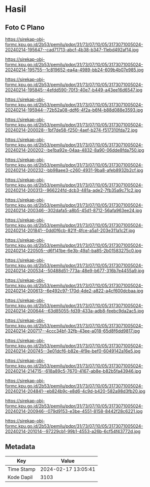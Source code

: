 # Hasil

## Foto C Plano

https://sirekap-obj-formc.kpu.go.id/2b53/pemilu/pdpr/31/73/07/10/05/3173071005024-20240214-195647--cad71713-abcf-4b38-b347-11ebd492af14.jpg

https://sirekap-obj-formc.kpu.go.id/2b53/pemilu/pdpr/31/73/07/10/05/3173071005024-20240214-195755--1c819652-ea4a-4989-bb24-609b4b07e985.jpg

https://sirekap-obj-formc.kpu.go.id/2b53/pemilu/pdpr/31/73/07/10/05/3173071005024-20240214-195845--4efdd590-70f3-40e7-b449-a43ee16d6547.jpg

https://sirekap-obj-formc.kpu.go.id/2b53/pemilu/pdpr/31/73/07/10/05/3173071005024-20240214-195944--72b52a08-ddf6-4f2a-b6f4-b88d088e3593.jpg

https://sirekap-obj-formc.kpu.go.id/2b53/pemilu/pdpr/31/73/07/10/05/3173071005024-20240214-200028--1bf7de58-f250-4aef-b274-f517310fda72.jpg

https://sirekap-obj-formc.kpu.go.id/2b53/pemilu/pdpr/31/73/07/10/05/3173071005024-20240214-200202--be1ba92e-04aa-4832-8a90-06dde8fda750.jpg

https://sirekap-obj-formc.kpu.go.id/2b53/pemilu/pdpr/31/73/07/10/05/3173071005024-20240214-200232--bb98aee3-c260-4931-9ba8-afeb8932b2cf.jpg

https://sirekap-obj-formc.kpu.go.id/2b53/pemilu/pdpr/31/73/07/10/05/3173071005024-20240214-200313--966224fd-dcb3-481a-ade2-7fb35a9c71c2.jpg

https://sirekap-obj-formc.kpu.go.id/2b53/pemilu/pdpr/31/73/07/10/05/3173071005024-20240214-200346--302dafa5-a8b5-45d1-8712-56afa963ee24.jpg

https://sirekap-obj-formc.kpu.go.id/2b53/pemilu/pdpr/31/73/07/10/05/3173071005024-20240214-201841--0dd0f6cb-821f-4fce-a5a1-203e311a1c2f.jpg

https://sirekap-obj-formc.kpu.go.id/2b53/pemilu/pdpr/31/73/07/10/05/3173071005024-20240214-220505--d6f141be-6e3b-49a1-ba85-2b01583275c0.jpg

https://sirekap-obj-formc.kpu.go.id/2b53/pemilu/pdpr/31/73/07/10/05/3173071005024-20240214-200534--50488d51-773a-48e9-b677-316b7e4455a9.jpg

https://sirekap-obj-formc.kpu.go.id/2b53/pemilu/pdpr/31/73/07/10/05/3173071005024-20240214-200613--6e492c97-170d-4de2-a822-a4cf600dcbaa.jpg

https://sirekap-obj-formc.kpu.go.id/2b53/pemilu/pdpr/31/73/07/10/05/3173071005024-20240214-200644--63d85055-fd39-433a-adb8-feebc9da2ac5.jpg

https://sirekap-obj-formc.kpu.go.id/2b53/pemilu/pdpr/31/73/07/10/05/3173071005024-20240214-200717--4ccc34bf-32fb-43ee-a018-65d8f6dd9817.jpg

https://sirekap-obj-formc.kpu.go.id/2b53/pemilu/pdpr/31/73/07/10/05/3173071005024-20240214-200745--3e01dcf6-b82e-4f9e-bef0-6049142a16e5.jpg

https://sirekap-obj-formc.kpu.go.id/2b53/pemilu/pdpr/31/73/07/10/05/3173071005024-20240214-214715--618a89c5-7670-4167-ab8e-b82b5fa43946.jpg

https://sirekap-obj-formc.kpu.go.id/2b53/pemilu/pdpr/31/73/07/10/05/3173071005024-20240214-204841--eb824b9c-e8d6-4c9d-b420-582a98d3fb20.jpg

https://sirekap-obj-formc.kpu.go.id/2b53/pemilu/pdpr/31/73/07/10/05/3173071005024-20240214-200946--079d9153-e3be-4551-8158-8442f28c6221.jpg

https://sirekap-obj-formc.kpu.go.id/2b53/pemilu/pdpr/31/73/07/10/05/3173071005024-20240214-201014--97229cb1-99b1-4553-a26b-6cf54f43772d.jpg


## Metadata

| Key        | Value               |
| ---------- | ------------------- |
| Time Stamp | 2024-02-17 13:05:41 |
| Kode Dapil | 3103                |




